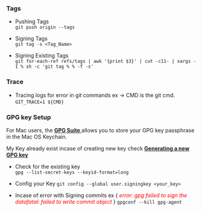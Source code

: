 
### **Tags** 

- Pushing Tags  
`git push origin --tags`

- Signing Tags  
`git tag -s <Tag_Name>`

- Signing Existing Tags  
`git for-each-ref refs/tags | awk '{print $3}' | cut -c11- | xargs -I % sh -c 'git tag % % -f -s'`

### **Trace**

- Tracing logs for error in git commands ex -> CMD is the git cmd.  
`GIT_TRACE=1 ${CMD}`

### **GPG key Setup**

For Mac users, the [**GPG Suite** ](https://gpgtools.org/) allows you to store your GPG key passphrase in the Mac OS Keychain.

My Key already exist incase of creating new key check [**Generating a new GPG key**](https://docs.github.com/en/authentication/managing-commit-signature-verification/generating-a-new-gpg-key)
- Check for the existing key    
`gpg --list-secret-keys --keyid-format=long`
- Config your Key
`git config --global user.signingkey <your_key>`


- Incase of error with Signing commits ex {
    <span style ="color:red">*error: gpg failed to sign the datafatal: failed to write commit object*</span>
    }
    `gpgconf --kill gpg-agent`



